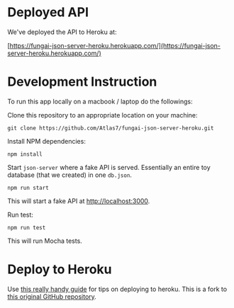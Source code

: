 # Deployed API

We've deployed the API to Heroku at:

[https://fungai-json-server-heroku.herokuapp.com/](https://fungai-json-server-heroku.herokuapp.com/)

# Development Instruction

To run this app locally on a macbook / laptop do the followings:

Clone this repository to an appropriate location on your machine:

```
git clone https://github.com/Atlas7/fungai-json-server-heroku.git
```

Install NPM dependencies:

```
npm install
```

Start `json-server` where a fake API is served. Essentially an entire toy database (that we created) in one `db.json`.

```
npm run start
```

This will start a fake API at [http://localhost:3000](http://localhost:3000).

Run test:

```
npm run test
```

This will run Mocha tests.

# Deploy to Heroku

Use [this really handy guide](https://github.com/Atlas7/json-server-heroku) for tips on deploying to heroku.
This is a fork to [this original GitHub repository](https://github.com/jesperorb/json-server-heroku).
